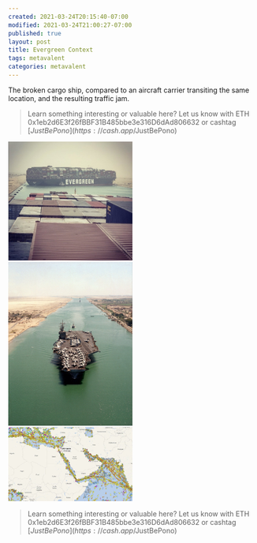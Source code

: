 ```yaml
---
created: 2021-03-24T20:15:40-07:00
modified: 2021-03-24T21:00:27-07:00
published: true
layout: post
title: Evergreen Context
tags: metavalent
categories: metavalent
---
```

The broken cargo ship, compared to an aircraft carrier transiting the same location, and the resulting traffic jam.

> Learn something interesting or valuable here? Let us know with ETH 0x1eb2d6E3f26fBBF31B485bbe3e316D6dAd806632 or cashtag [$JustBePono](https://cash.app/$JustBePono)

<img src="/assets/images/image_picker4088370503932854072.jpg" style="margin-left:auto; margin-right:auto; width:50%">
<br />
<img src="/assets/images/image_picker8308888842325699576.jpg" style="margin-left:auto; margin-right:auto; width:50%">
<br />
<img src="/assets/images/image_picker1424403435638129475.jpg" style="margin-left:auto; margin-right:auto; width:50%">

> Learn something interesting or valuable here? Let us know with ETH 0x1eb2d6E3f26fBBF31B485bbe3e316D6dAd806632 or cashtag [$JustBePono](https://cash.app/$JustBePono)